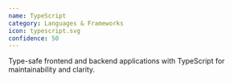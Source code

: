 ```yaml
---
name: TypeScript
category: Languages & Frameworks
icon: typescript.svg
confidence: 50
---
```


Type-safe frontend and backend applications with TypeScript for maintainability and clarity.